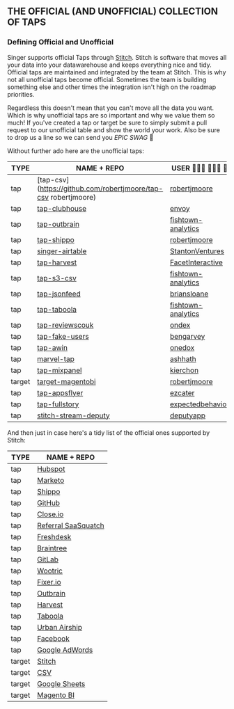 ## THE OFFICIAL (AND UNOFFICIAL) COLLECTION OF TAPS

### Defining Official and Unofficial

Singer supports official Taps through [Stitch](https://stitchdata.com). Stitch is software that moves all your data into your datawarehouse and keeps everything nice and tidy. Official taps are maintained and integrated by the team at Stitch. This is why not all unofficial taps become official. Sometimes the team is building something else and other times the integration isn't high on the roadmap priorities. 

Regardless this doesn't mean that you can't move all the data you want. Which is why unofficial taps are so important and why we value them so much! If you've created a tap or target be sure to simply submit a pull request to our unofficial table and show the world your work. Also be sure to drop us a line so we can send you *EPIC SWAG* 🎁

Without further ado here are the unofficial taps:

| TYPE     | NAME + REPO                                                               	| USER 👨🏽‍💻 👩🏻‍💻 👑		        						   |
| -------- |----------------------------------------------------------------------------|------------------------------------------------------------------|
| tap      | [tap-csv](https://github.com/robertjmoore/tap-csv	robertjmoore)      		| [robertjmoore](https://github.com/robertjmoore/)                 | 
| tap      | [tap-clubhouse](https://github.com/envoy/tap-clubhouse) 			    	| [envoy](https://github.com/envoy)                                |
| tap      | [tap-outbrain](https://github.com/fishtown-analytics/tap-outbrain)    		| [fishtown-analytics](https://github.com/fishtown-analytics)	   |
| tap      | [tap-shippo](https://github.com/robertjmoore/tap-shippo)					| [robertjmoore](https://github.com/robertjmoore/)				   |
| tap      | [singer-airtable](https://github.com/StantonVentures/singer-airtable)		| [StantonVentures](https://github.com/stantonventures)			   |
| tap      | [tap-harvest](https://github.com/FacetInteractive/tap-harvest)				| [FacetInteractive](https://github.com/facetinteractive)		   |
| tap      | [tap-s3-csv](https://github.com/fishtown-analytics/tap-s3-csv)				| [fishtown-analytics](https://github.com/fishtown-analytics)      |
| tap      | [tap-jsonfeed](https://github.com/briansloane/tap-jsonfeed)				| [briansloane](https://github.com/briansloane/)				   |
| tap      | [tap-taboola](https://github.com/fishtown-analytics/tap-taboola)			| [fishtown-analytics](https://github.com/fishtown-analytics)	   |
| tap      | [tap-reviewscouk](https://github.com/onedox/tap-reviewscouk)				| [ondex](https://github.com/onedox)							   |
| tap      | [tap-fake-users](https://github.com/bengarvey/tap-fake-users)				| [bengarvey](https://github.com/bengarvey)						   |
| tap      | [tap-awin](https://github.com/onedox/tap-awin)								| [onedox](https://github.com/onedox)							   |
| tap      | [marvel-tap](https://github.com/ashhath/marvel-tap)						| [ashhath](https://github.com/ashhath)							   |
| tap      | [tap-mixpanel](https://github.com/Kierchon/tap-mixpanel)					| [kierchon](https://github.com/kierchon)						   |
| target   | [target-magentobi](https://github.com/robertjmoore/target-magentobi)		| [robertjmoore](https://github.com/robertjmoore/)				   |
| tap      | [tap-appsflyer](https://github.com/ezcater/tap-appsflyer)					| [ezcater](https://github.com/ezcater)							   |
| tap      | [tap-fullstory](https://github.com/expectedbehavior/tap-fullstory)			| [expectedbehavior](https://github.com/expectedbehavior)		   |
| tap      | [stitch-stream-deputy](https://github.com/DeputyApp/stitch-stream-deputy)	| [deputyapp](https://github.com/deputyapp)						   |

And then just in case here's a tidy list of the official ones supported by Stitch:

| TYPE     | NAME + REPO                                             					 | 
| -------- |-----------------------------------------------------------------------------|
| tap      | [Hubspot](https://github.com/singer-io/tap-hubspot)    					 | 
| tap      | [Marketo](https://github.com/singer-io/tap-marketo)     					 | 
| tap      | [Shippo](https://github.com/singer-io/tap-shippo)      					 | 
| tap      | [GitHub](https://github.com/singer-io/tap-github)      					 | 
| tap      | [Close.io](https://github.com/singer-io/tap-closeio)    					 | 
| tap      | [Referral SaaSquatch](https://github.com/singer-io/tap-referral-saasquatch) | 
| tap      | [Freshdesk](https://github.com/singer-io/tap-freshdesk)       				 | 
| tap      | [Braintree](https://github.com/singer-io/tap-braintree)      				 | 
| tap      | [GitLab](https://github.com/singer-io/tap-gitlab)      					 | 
| tap      | [Wootric](https://github.com/singer-io/tap-wootric)      					 | 
| tap      | [Fixer.io](https://github.com/singer-io/tap-fixerio)     					 | 
| tap      | [Outbrain](https://github.com/singer-io/tap-outbrain)      				 | 
| tap      | [Harvest](https://github.com/singer-io/tap-harvest)       					 | 
| tap      | [Taboola](https://github.com/singer-io/tap-taboola)      					 | 
| tap      | [Urban Airship](https://github.com/envoy/tap-clubhouse)       				 | 
| tap      | [Facebook](https://github.com/singer-io/tap-facebook)      				 | 
| tap      | [Google AdWords](https://github.com/singer-io/tap-adwords)       			 | 
| target   | [Stitch](https://github.com/singer-io/target-stitch)     					 | 
| target   | [CSV](https://github.com/singer-io/target-csv)      						 | 
| target   | [Google Sheets](https://github.com/singer-io/target-gsheet)     			 | 
| target   | [Magento BI](https://github.com/robertjmoore/target-magentobi)      		 | 








